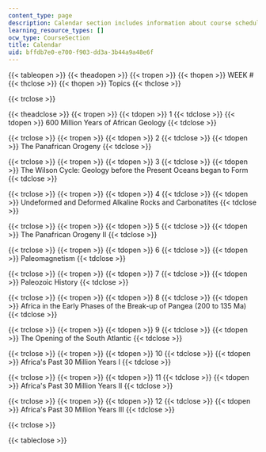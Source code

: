 ```yaml
---
content_type: page
description: Calendar section includes information about course schedule.
learning_resource_types: []
ocw_type: CourseSection
title: Calendar
uid: bffdb7e0-e700-f903-dd3a-3b44a9a48e6f
---
```


{{< tableopen >}}
{{< theadopen >}}
{{< tropen >}}
{{< thopen >}}
WEEK #
{{< thclose >}}
{{< thopen >}}
Topics
{{< thclose >}}

{{< trclose >}}

{{< theadclose >}}
{{< tropen >}}
{{< tdopen >}}
1
{{< tdclose >}}
{{< tdopen >}}
600 Million Years of African Geology
{{< tdclose >}}

{{< trclose >}}
{{< tropen >}}
{{< tdopen >}}
2
{{< tdclose >}}
{{< tdopen >}}
The Panafrican Orogeny
{{< tdclose >}}

{{< trclose >}}
{{< tropen >}}
{{< tdopen >}}
3
{{< tdclose >}}
{{< tdopen >}}
The Wilson Cycle: Geology before the Present Oceans began to Form
{{< tdclose >}}

{{< trclose >}}
{{< tropen >}}
{{< tdopen >}}
4
{{< tdclose >}}
{{< tdopen >}}
Undeformed and Deformed Alkaline Rocks and Carbonatites
{{< tdclose >}}

{{< trclose >}}
{{< tropen >}}
{{< tdopen >}}
5
{{< tdclose >}}
{{< tdopen >}}
The Panafrican Orogeny II
{{< tdclose >}}

{{< trclose >}}
{{< tropen >}}
{{< tdopen >}}
6
{{< tdclose >}}
{{< tdopen >}}
Paleomagnetism
{{< tdclose >}}

{{< trclose >}}
{{< tropen >}}
{{< tdopen >}}
7
{{< tdclose >}}
{{< tdopen >}}
Paleozoic History
{{< tdclose >}}

{{< trclose >}}
{{< tropen >}}
{{< tdopen >}}
8
{{< tdclose >}}
{{< tdopen >}}
Africa in the Early Phases of the Break-up of Pangea (200 to 135 Ma)
{{< tdclose >}}

{{< trclose >}}
{{< tropen >}}
{{< tdopen >}}
9
{{< tdclose >}}
{{< tdopen >}}
The Opening of the South Atlantic
{{< tdclose >}}

{{< trclose >}}
{{< tropen >}}
{{< tdopen >}}
10
{{< tdclose >}}
{{< tdopen >}}
Africa's Past 30 Million Years I
{{< tdclose >}}

{{< trclose >}}
{{< tropen >}}
{{< tdopen >}}
11
{{< tdclose >}}
{{< tdopen >}}
Africa's Past 30 Million Years II
{{< tdclose >}}

{{< trclose >}}
{{< tropen >}}
{{< tdopen >}}
12
{{< tdclose >}}
{{< tdopen >}}
Africa's Past 30 Million Years III
{{< tdclose >}}

{{< trclose >}}

{{< tableclose >}}